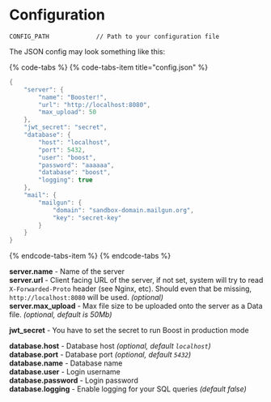 # Configuration

```text
CONFIG_PATH             // Path to your configuration file
```

The JSON config may look something  like this:

{% code-tabs %}
{% code-tabs-item title="config.json" %}
```swift
{
	"server": {
		"name": "Booster!",
		"url": "http://localhost:8080",
		"max_upload": 50
	},
	"jwt_secret": "secret",
	"database": {
		"host": "localhost",
		"port": 5432,
		"user": "boost",
		"password": "aaaaaa",
		"database": "boost",
		"logging": true
	},
	"mail": {
		"mailgun": {
			"domain": "sandbox-domain.mailgun.org",
			"key": "secret-key"
		}
	}
}
```
{% endcode-tabs-item %}
{% endcode-tabs %}

**server.name** - Name of the server  
**server.url** - Client facing URL of the server, if not set, system will try to read `X-Forwarded-Proto` header \(see Nginx, etc\). Should even that be missing, `http://localhost:8080` will be used. _\(optional\)_  
**server.max\_upload** - Max file size to be uploaded onto the server as a Data file. _\(optional, default is 50Mb\)_

**jwt\_secret** - You have to set the secret to run Boost in production mode

**database.host** - Database host _\(optional, default `localhost`\)_  
**database.port** - Database port _\(optional, default `5432`\)_  
**database.name** - Database name  
**database.user** - Login username  
**database.password** - Login password  
**database.logging** - Enable logging for your SQL queries _\(default false\)_


